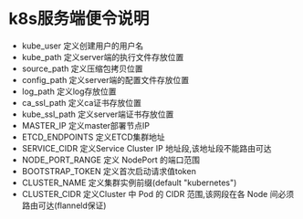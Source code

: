 # k8s服务端便令说明
* kube_user 定义创建用户的用户名
* kube_path 定义server端的执行文件存放位置
* source_path 定义压缩包拷贝位置
* config_path 定义server端的配置文件存放位置
* log_path 定义log存放位置
* ca_ssl_path 定义ca证书存放位置
* kube_ssl_path 定义server端证书存放位置
* MASTER_IP 定义master部署节点IP
* ETCD_ENDPOINTS 定义ETCD集群地址
* SERVICE_CIDR 定义Service Cluster IP 地址段,该地址段不能路由可达
* NODE_PORT_RANGE 定义 NodePort 的端口范围
* BOOTSTRAP_TOKEN 定义首次启动请求值token
* CLUSTER_NAME 定义集群实例前缀(default "kubernetes")
* CLUSTER_CIDR 定义Cluster 中 Pod 的 CIDR 范围,该网段在各 Node 间必须路由可达(flanneld保证)
